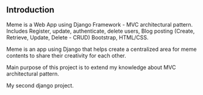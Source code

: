 Introduction
-------------

Meme is a Web App using Django Framework - MVC architectural pattern.
Includes Register, update, authenticate, delete users, 
Blog posting (Create, Retrieve, Update, Delete - CRUD)
Bootstrap, HTML/CSS.

Meme is an app using Django that helps create a centralized area for meme contents to share their creativity for each other.

Main purpose of this project is to extend my knowledge about MVC architectural pattern.

My second django project.
